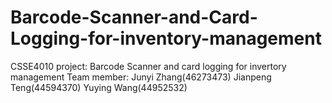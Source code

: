 # Barcode-Scanner-and-Card-Logging-for-inventory-management

CSSE4010 project: Barcode Scanner and card logging for invertory management
Team member:
Junyi Zhang(46273473)
Jianpeng Teng(44594370)
Yuying Wang(44952532)

